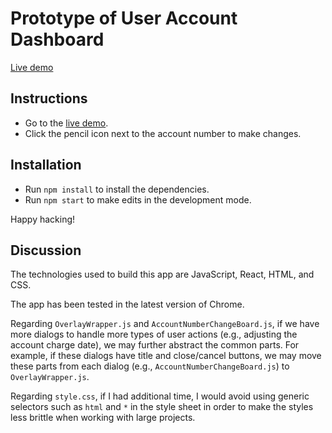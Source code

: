 # Prototype of User Account Dashboard

[Live demo](https://account-dashboard.netlify.com/)

## Instructions

- Go to the [live demo](https://account-dashboard.netlify.com/).
- Click the pencil icon next to the account number to make changes.

## Installation

- Run `npm install` to install the dependencies.
- Run `npm start` to make edits in the development mode.

Happy hacking!

## Discussion

The technologies used to build this app are JavaScript, React, HTML, and CSS.

The app has been tested in the latest version of Chrome.

Regarding `OverlayWrapper.js` and `AccountNumberChangeBoard.js`, if we have more dialogs to handle more types of user actions (e.g., adjusting the account charge date), we may further abstract the common parts. For example, if these dialogs have title and close/cancel buttons, we may move these parts from each dialog (e.g., `AccountNumberChangeBoard.js`) to `OverlayWrapper.js`.

Regarding `style.css`, if I had additional time, I would avoid using generic selectors such as `html` and `*` in the style sheet in order to make the styles less brittle when working with large projects.
